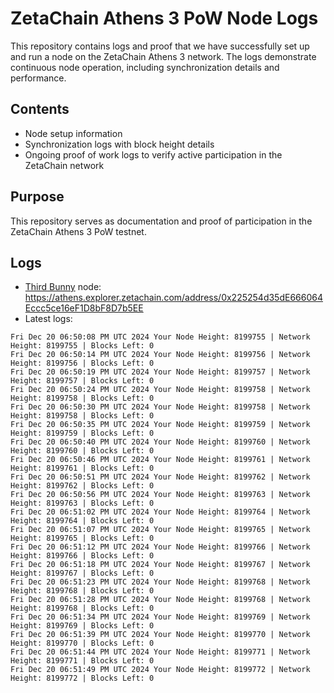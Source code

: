 # ZetaChain Athens 3 PoW Node Logs
This repository contains logs and proof that we have successfully set up and run a node on the ZetaChain Athens 3 network. The logs demonstrate continuous node operation, including synchronization details and performance.

## Contents
- Node setup information
- Synchronization logs with block height details
- Ongoing proof of work logs to verify active participation in the ZetaChain network

## Purpose
This repository serves as documentation and proof of participation in the ZetaChain Athens 3 PoW testnet.

## Logs

- [Third Bunny](https://thirdbunny.xyz/) node: https://athens.explorer.zetachain.com/address/0x225254d35dE666064Eccc5ce16eF1D8bF8D7b5EE
- Latest logs:
```
Fri Dec 20 06:50:08 PM UTC 2024 Your Node Height: 8199755 | Network Height: 8199755 | Blocks Left: 0
Fri Dec 20 06:50:14 PM UTC 2024 Your Node Height: 8199756 | Network Height: 8199756 | Blocks Left: 0
Fri Dec 20 06:50:19 PM UTC 2024 Your Node Height: 8199757 | Network Height: 8199757 | Blocks Left: 0
Fri Dec 20 06:50:24 PM UTC 2024 Your Node Height: 8199758 | Network Height: 8199758 | Blocks Left: 0
Fri Dec 20 06:50:30 PM UTC 2024 Your Node Height: 8199758 | Network Height: 8199758 | Blocks Left: 0
Fri Dec 20 06:50:35 PM UTC 2024 Your Node Height: 8199759 | Network Height: 8199759 | Blocks Left: 0
Fri Dec 20 06:50:40 PM UTC 2024 Your Node Height: 8199760 | Network Height: 8199760 | Blocks Left: 0
Fri Dec 20 06:50:46 PM UTC 2024 Your Node Height: 8199761 | Network Height: 8199761 | Blocks Left: 0
Fri Dec 20 06:50:51 PM UTC 2024 Your Node Height: 8199762 | Network Height: 8199762 | Blocks Left: 0
Fri Dec 20 06:50:56 PM UTC 2024 Your Node Height: 8199763 | Network Height: 8199763 | Blocks Left: 0
Fri Dec 20 06:51:02 PM UTC 2024 Your Node Height: 8199764 | Network Height: 8199764 | Blocks Left: 0
Fri Dec 20 06:51:07 PM UTC 2024 Your Node Height: 8199765 | Network Height: 8199765 | Blocks Left: 0
Fri Dec 20 06:51:12 PM UTC 2024 Your Node Height: 8199766 | Network Height: 8199766 | Blocks Left: 0
Fri Dec 20 06:51:18 PM UTC 2024 Your Node Height: 8199767 | Network Height: 8199767 | Blocks Left: 0
Fri Dec 20 06:51:23 PM UTC 2024 Your Node Height: 8199768 | Network Height: 8199768 | Blocks Left: 0
Fri Dec 20 06:51:28 PM UTC 2024 Your Node Height: 8199768 | Network Height: 8199768 | Blocks Left: 0
Fri Dec 20 06:51:34 PM UTC 2024 Your Node Height: 8199769 | Network Height: 8199769 | Blocks Left: 0
Fri Dec 20 06:51:39 PM UTC 2024 Your Node Height: 8199770 | Network Height: 8199770 | Blocks Left: 0
Fri Dec 20 06:51:44 PM UTC 2024 Your Node Height: 8199771 | Network Height: 8199771 | Blocks Left: 0
Fri Dec 20 06:51:49 PM UTC 2024 Your Node Height: 8199772 | Network Height: 8199772 | Blocks Left: 0
```
